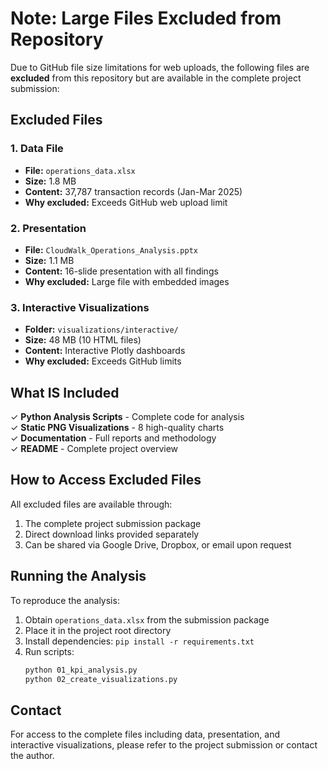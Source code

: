 # Note: Large Files Excluded from Repository

Due to GitHub file size limitations for web uploads, the following files are **excluded** from this repository but are available in the complete project submission:

## Excluded Files

### 1. Data File
- **File:** `operations_data.xlsx`
- **Size:** 1.8 MB
- **Content:** 37,787 transaction records (Jan-Mar 2025)
- **Why excluded:** Exceeds GitHub web upload limit

### 2. Presentation
- **File:** `CloudWalk_Operations_Analysis.pptx`
- **Size:** 1.1 MB
- **Content:** 16-slide presentation with all findings
- **Why excluded:** Large file with embedded images

### 3. Interactive Visualizations
- **Folder:** `visualizations/interactive/`
- **Size:** 48 MB (10 HTML files)
- **Content:** Interactive Plotly dashboards
- **Why excluded:** Exceeds GitHub limits

## What IS Included

✓ **Python Analysis Scripts** - Complete code for analysis  
✓ **Static PNG Visualizations** - 8 high-quality charts  
✓ **Documentation** - Full reports and methodology  
✓ **README** - Complete project overview

## How to Access Excluded Files

All excluded files are available through:
1. The complete project submission package
2. Direct download links provided separately
3. Can be shared via Google Drive, Dropbox, or email upon request

## Running the Analysis

To reproduce the analysis:
1. Obtain `operations_data.xlsx` from the submission package
2. Place it in the project root directory
3. Install dependencies: `pip install -r requirements.txt`
4. Run scripts:
   ```bash
   python 01_kpi_analysis.py
   python 02_create_visualizations.py
   ```

## Contact

For access to the complete files including data, presentation, and interactive visualizations, please refer to the project submission or contact the author.
